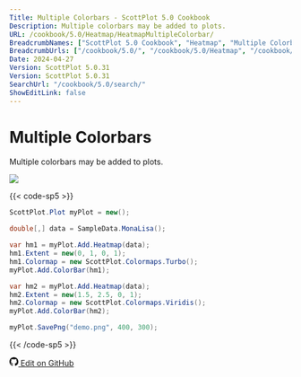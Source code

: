 ```yaml
---
Title: Multiple Colorbars - ScottPlot 5.0 Cookbook
Description: Multiple colorbars may be added to plots.
URL: /cookbook/5.0/Heatmap/HeatmapMultipleColorbar/
BreadcrumbNames: ["ScottPlot 5.0 Cookbook", "Heatmap", "Multiple Colorbars"]
BreadcrumbUrls: ["/cookbook/5.0/", "/cookbook/5.0/Heatmap", "/cookbook/5.0/Heatmap/HeatmapMultipleColorbar"]
Date: 2024-04-27
Version: ScottPlot 5.0.31
Version: ScottPlot 5.0.31
SearchUrl: "/cookbook/5.0/search/"
ShowEditLink: false
---
```


# Multiple Colorbars


Multiple colorbars may be added to plots.

[![](/cookbook/5.0/images/HeatmapMultipleColorbar.png?240427161103)](/cookbook/5.0/images/HeatmapMultipleColorbar.png?240427161103)

{{< code-sp5 >}}

```cs
ScottPlot.Plot myPlot = new();

double[,] data = SampleData.MonaLisa();

var hm1 = myPlot.Add.Heatmap(data);
hm1.Extent = new(0, 1, 0, 1);
hm1.Colormap = new ScottPlot.Colormaps.Turbo();
myPlot.Add.ColorBar(hm1);

var hm2 = myPlot.Add.Heatmap(data);
hm2.Extent = new(1.5, 2.5, 0, 1);
hm2.Colormap = new ScottPlot.Colormaps.Viridis();
myPlot.Add.ColorBar(hm2);

myPlot.SavePng("demo.png", 400, 300);

```

{{< /code-sp5 >}}

<a href='https://github.com/ScottPlot/ScottPlot/blob/main/src/ScottPlot5/ScottPlot5%20Cookbook/Recipes/PlotTypes/Heatmap.cs'><svg xmlns="http://www.w3.org/2000/svg" width="16" height="16" fill="currentColor" class="mb-1 bi bi-github" viewBox="0 0 16 16">
  <path d="M8 0C3.58 0 0 3.58 0 8c0 3.54 2.29 6.53 5.47 7.59.4.07.55-.17.55-.38 0-.19-.01-.82-.01-1.49-2.01.37-2.53-.49-2.69-.94-.09-.23-.48-.94-.82-1.13-.28-.15-.68-.52-.01-.53.63-.01 1.08.58 1.23.82.72 1.21 1.87.87 2.33.66.07-.52.28-.87.51-1.07-1.78-.2-3.64-.89-3.64-3.95 0-.87.31-1.59.82-2.15-.08-.2-.36-1.02.08-2.12 0 0 .67-.21 2.2.82.64-.18 1.32-.27 2-.27s1.36.09 2 .27c1.53-1.04 2.2-.82 2.2-.82.44 1.1.16 1.92.08 2.12.51.56.82 1.27.82 2.15 0 3.07-1.87 3.75-3.65 3.95.29.25.54.73.54 1.48 0 1.07-.01 1.93-.01 2.2 0 .21.15.46.55.38A8.01 8.01 0 0 0 16 8c0-4.42-3.58-8-8-8"/>
</svg> Edit on GitHub</a>

